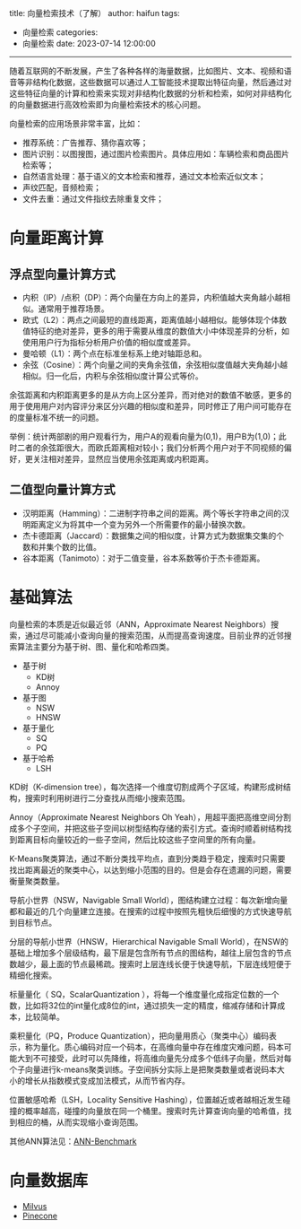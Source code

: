 title: 向量检索技术（了解）
author: haifun
tags:
  - 向量检索
categories:
  - 向量检索
date: 2023-07-14 12:00:00

---

随着互联网的不断发展，产生了各种各样的海量数据，比如图片、文本、视频和语音等非结构化数据，这些数据可以通过人工智能技术提取出特征向量，然后通过对这些特征向量的计算和检索来实现对非结构化数据的分析和检索，如何对非结构化的向量数据进行高效检索即为向量检索技术的核心问题。

向量检索的应用场景非常丰富，比如：

*   推荐系统：广告推荐、猜你喜欢等；
*   图片识别：以图搜图，通过图片检索图片。具体应用如：车辆检索和商品图片检索等；
*   自然语言处理：基于语义的文本检索和推荐，通过文本检索近似文本；
*   声纹匹配，音频检索；
*   文件去重：通过文件指纹去除重复文件；

# 向量距离计算

## 浮点型向量计算方式

*   内积（IP）/点积（DP）：两个向量在方向上的差异，内积值越大夹角越小越相似。通常用于推荐场景。
*   欧式（L2）：两点之间最短的直线距离，距离值越小越相似。能够体现个体数值特征的绝对差异，更多的用于需要从维度的数值大小中体现差异的分析，如使用用户行为指标分析用户价值的相似度或差异。
*   曼哈顿（L1）：两个点在标准坐标系上绝对轴距总和。
*   余弦（Cosine）：两个向量之间的夹角余弦值，余弦相似度值越大夹角越小越相似。归一化后，内积与余弦相似度计算公式等价。

余弦距离和内积距离更多的是从方向上区分差异，而对绝对的数值不敏感，更多的用于使用用户对内容评分来区分兴趣的相似度和差异，同时修正了用户间可能存在的度量标准不统一的问题。

举例：统计两部剧的用户观看行为，用户A的观看向量为(0,1)，用户B为(1,0)；此时二者的余弦距很大，而欧氏距离相对较小；我们分析两个用户对于不同视频的偏好，更关注相对差异，显然应当使用余弦距离或内积距离。

## 二值型向量计算方式

*   汉明距离（Hamming）：二进制字符串之间的距离。两个等长字符串之间的汉明距离定义为将其中一个变为另外一个所需要作的最小替换次数。
*   杰卡德距离（Jaccard）：数据集之间的相似度，计算方式为数据集交集的个数和并集个数的比值。
*   谷本距离（Tanimoto）：对于二值变量，谷本系数等价于杰卡德距离。

# 基础算法

向量检索的本质是近似最近邻（ANN，Approximate Nearest Neighbors）搜索，通过尽可能减小查询向量的搜索范围，从而提高查询速度。目前业界的近邻搜索算法主要分为基于树、图、量化和哈希四类。

*   基于树
    *   KD树
    *   Annoy
*   基于图
    *   NSW
    *   HNSW
*   基于量化
    *   SQ
    *   PQ
*   基于哈希
    *   LSH

KD树（K-dimension tree），每次选择一个维度切割成两个子区域，构建形成树结构，搜索时利用树进行二分查找从而缩小搜索范围。

Annoy（Approximate Nearest Neighbors Oh Yeah），用超平面把高维空间分割成多个子空间，并把这些子空间以树型结构存储的索引方式。查询时顺着树结构找到距离目标向量较近的一些子空间，然后比较这些子空间里的所有向量。

K-Means聚类算法，通过不断分类找平均点，直到分类趋于稳定，搜索时只需要找出距离最近的聚类中心，以达到缩小范围的目的。但是会存在遗漏的问题，需要衡量聚类数量。

导航小世界（NSW，Navigable Small World），图结构建立过程：每次新增向量都和最近的几个向量建立连接。在搜索的过程中按照先粗快后细慢的方式快速导航到目标节点。

分层的导航小世界（HNSW，Hierarchical Navigable Small World），在NSW的基础上增加多个层级结构，最下层是包含所有节点的图结构，越往上层包含的节点数越少，最上面的节点最稀疏。搜索时上层连线长便于快速导航，下层连线短便于精细化搜索。

标量量化（ SQ，ScalarQuantization ），将每一个维度量化成指定位数的一个数，比如将32位的int量化成8位的int，通过损失一定的精度，缩减存储和计算成本，比较简单。

乘积量化（PQ，Produce Quantization），把向量用质心（聚类中心）编码表示，称为量化。质心编码对应一个码本，在高维向量中存在维度灾难问题，码本可能大到不可接受，此时可以先降维，将高维向量先分成多个低纬子向量，然后对每个子向量进行k-means聚类训练。子空间拆分实际上是把聚类数量或者说码本大小的增长从指数模式变成加法模式，从而节省内存。

位置敏感哈希（LSH，Locality Sensitive Hashing），位置越近或者越相近发生碰撞的概率越高，碰撞的向量放在同一个桶里。搜索时先计算查询向量的哈希值，找到相应的桶，从而实现缩小查询范围。

其他ANN算法见：[ANN-Benchmark](https://github.com/erikbern/ann-benchmarks)

# 向量数据库

- [Milvus](https://milvus.io/)
- [Pinecone](https://www.pinecone.io/)
